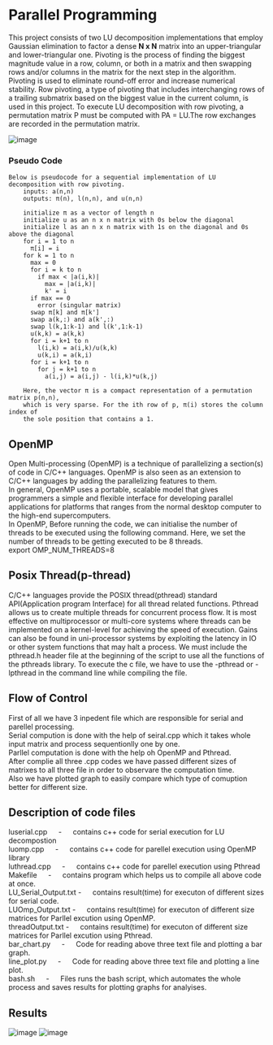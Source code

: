 # Parallel Programming

This project consists of two LU decomposition implementations that employ Gaussian elimination to factor a dense **N x N** matrix into an upper-triangular and lower-triangular one. Pivoting is the process of finding the biggest magnitude value in a row, column, or both in a matrix and then swapping rows and/or columns in the matrix for the next step in the algorithm. Pivoting is used to eliminate round-off error and increase numerical stability. Row pivoting, a type of pivoting that includes interchanging rows of a trailing submatrix based on the biggest value in the current column, is used in this project. To execute LU decomposition with row pivoting, a permutation matrix P must be computed with PA = LU.The row exchanges are recorded in the permutation matrix.

![image](https://raw.githubusercontent.com/macck7/Parllel-and-Distributed-system/main/LU.png)

### Pseudo Code
```
Below is pseudocode for a sequential implementation of LU decomposition with row pivoting.
    inputs: a(n,n)
    outputs: π(n), l(n,n), and u(n,n)

    initialize π as a vector of length n
    initialize u as an n x n matrix with 0s below the diagonal
    initialize l as an n x n matrix with 1s on the diagonal and 0s above the diagonal
    for i = 1 to n
      π[i] = i
    for k = 1 to n
      max = 0
      for i = k to n
        if max < |a(i,k)|
          max = |a(i,k)|
          k' = i
      if max == 0
        error (singular matrix)
      swap π[k] and π[k']
      swap a(k,:) and a(k',:)
      swap l(k,1:k-1) and l(k',1:k-1)
      u(k,k) = a(k,k)
      for i = k+1 to n
        l(i,k) = a(i,k)/u(k,k)
        u(k,i) = a(k,i)
      for i = k+1 to n
        for j = k+1 to n
          a(i,j) = a(i,j) - l(i,k)*u(k,j)
          
    Here, the vector π is a compact representation of a permutation matrix p(n,n), 
    which is very sparse. For the ith row of p, π(i) stores the column index of
    the sole position that contains a 1.
```

## OpenMP
Open Multi-processing (OpenMP) is a technique of parallelizing a section(s) of code in C/C++ languages. OpenMP is also seen as an extension to C/C++ languages by adding the parallelizing features to them. <br />
In general, OpenMP uses a portable, scalable model that gives programmers a simple and flexible interface for developing parallel applications for platforms that ranges from the normal desktop computer to the high-end supercomputers. <br />
In OpenMP, Before running the code, we can initialise the number of threads to be executed using the following command. Here, we set the number of threads to be getting executed to be 8 threads. <br />
export OMP_NUM_THREADS=8


## Posix Thread(p-thread)
C/C++ languages provide the POSIX thread(pthread) standard API(Application program Interface) for all thread related functions. Pthread allows us to create multiple threads for concurrent process flow. It is most effective on multiprocessor or multi-core systems where threads can be implemented on a kernel-level for achieving the speed of execution. Gains can also be found in uni-processor systems by exploiting the latency in IO or other system functions that may halt a process. We must include the pthread.h header file at the beginning of the script to use all the functions of the pthreads library. To execute the c file, we have to use the -pthread or -lpthread in the command line while compiling the file.


## Flow of Control
First of all we have 3 inpedent file which are responsible for serial and parellel processing. <br />
Serial compution is done with the help of seiral.cpp  which it takes whole input matrix and process sequentionlly one by one. <br />
Parllel computation is done with the help oh OpenMP and Pthread.  <br />
After complie all three .cpp codes we have passed different sizes of matrixes to all three file in order to observare the computation time. <br />
Also we have plotted graph to easily compare which type of comuption better for different size. <br />


## Description of code files

luserial.cpp &emsp;    -   &emsp;    contains c++ code for serial execution for LU decompostion <br />
luomp.cpp   &emsp;    -    &emsp;   contains c++ code for parellel execution using OpenMP library <br />
luthread.cpp   &emsp; -   &emsp;    contains c++ code for parellel execution using Pthread <br />
Makefile     &emsp;   -  &emsp;     contains program which helps us to compile all above code at once. <br />
LU_Serial_Output.txt - &emsp; contains result(time) for executon of different sizes  for serial code. <br />
LUOmp_Output.txt  -   &emsp;  contains result(time) for executon of different size matrices for Parllel excution using OpenMP. <br />
threadOutput.txt  - &emsp;    contains result(time) for executon of different size matrices for Parllel excution using Pthread. <br />
bar_chart.py &emsp;  -  &emsp;       Code for reading above three text file and plotting a bar graph. <br />
line_plot.py &emsp; -  &emsp;       Code for reading above three text file and plotting a line plot.  <br />
bash.sh     &emsp; -   &emsp;       Files runs the bash script, which automates the whole process and saves results for plotting graphs for analyises. <br />


## Results
![image](https://raw.githubusercontent.com/macck7/Parllel-and-Distributed-system/main/bar_graph.png)
![image](https://raw.githubusercontent.com/macck7/Parllel-and-Distributed-system/main/line_plot.png)

